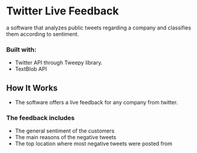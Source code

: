 # Twitter Live Feedback
a software that analyzes public tweets regarding a company and classifies them according to sentiment.
### Built with:
- Twitter API through Tweepy library.
- TextBlob API
## How It Works
- The software offers a live feedback for any company from twitter.
### The feedback includes
- The general sentiment of the customers 
- The main reasons of the negative tweets
- The top location where most negative tweets were posted from

